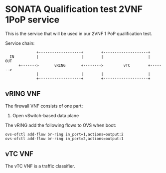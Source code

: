 # SONATA Qualification test 2VNF 1PoP service

This is the service that will be used in our 2VNF 1 PoP qualification test.

Service chain: 

```
              +-------------------+        +--------------------+
  IN          |                   |        |                    |         OUT
      +------->       vRING       +-------->         vTC        +------->
              |                   |        |                    |
              +-------------------+        +--------------------+
```

## vRING VNF

The firewall VNF consists of one part:

1. Open vSwitch-based data plane

The vRING add the following flows to OVS when boot:
```
ovs-ofctl add-flow br-ring in_port=1,actions=output:2
ovs-ofctl add-flow br-ring in_port=2,actions=output:1
```

## vTC VNF
The vTC VNF is a traffic classifier.